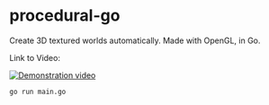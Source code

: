 # procedural-go
Create 3D textured worlds automatically. Made with OpenGL, in Go.

Link to Video:

[![Demonstration video](https://img.youtube.com/vi/Gd936ZVYTig/0.jpg)](https://www.youtube.com/watch?v=Gd936ZVYTig)

```bash
go run main.go
```